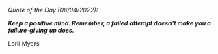 *Quote of the Day (06/04/2022):*

_**Keep a positive mind. Remember, a failed attempt doesn't make you a failure-giving up does.**_

Lorii Myers